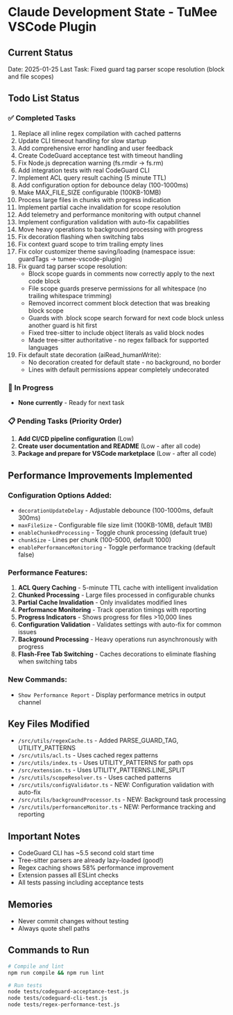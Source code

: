# Claude Development State - TuMee VSCode Plugin

## Current Status
Date: 2025-01-25
Last Task: Fixed guard tag parser scope resolution (block and file scopes)

## Todo List Status

### ✅ Completed Tasks
1. Replace all inline regex compilation with cached patterns
2. Update CLI timeout handling for slow startup
3. Add comprehensive error handling and user feedback
4. Create CodeGuard acceptance test with timeout handling
5. Fix Node.js deprecation warning (fs.rmdir → fs.rm)
6. Add integration tests with real CodeGuard CLI
7. Implement ACL query result caching (5 minute TTL)
8. Add configuration option for debounce delay (100-1000ms)
9. Make MAX_FILE_SIZE configurable (100KB-10MB)
10. Process large files in chunks with progress indication
11. Implement partial cache invalidation for scope resolution
12. Add telemetry and performance monitoring with output channel
13. Implement configuration validation with auto-fix capabilities
14. Move heavy operations to background processing with progress
15. Fix decoration flashing when switching tabs
16. Fix context guard scope to trim trailing empty lines
17. Fix color customizer theme saving/loading (namespace issue: guardTags → tumee-vscode-plugin)
18. Fix guard tag parser scope resolution:
    - Block scope guards in comments now correctly apply to the next code block
    - File scope guards preserve permissions for all whitespace (no trailing whitespace trimming)
    - Removed incorrect comment block detection that was breaking block scope
    - Guards with .block scope search forward for next code block unless another guard is hit first
    - Fixed tree-sitter to include object literals as valid block nodes
    - Made tree-sitter authoritative - no regex fallback for supported languages
19. Fix default state decoration (aiRead_humanWrite):
    - No decoration created for default state - no background, no border
    - Lines with default permissions appear completely undecorated

### 🚀 In Progress
- **None currently** - Ready for next task

### 📋 Pending Tasks (Priority Order)
1. **Add CI/CD pipeline configuration** (Low)
2. **Create user documentation and README** (Low - after all code)
3. **Package and prepare for VSCode marketplace** (Low - after all code)

## Performance Improvements Implemented

### Configuration Options Added:
- `decorationUpdateDelay` - Adjustable debounce (100-1000ms, default 300ms)
- `maxFileSize` - Configurable file size limit (100KB-10MB, default 1MB)
- `enableChunkedProcessing` - Toggle chunk processing (default true)
- `chunkSize` - Lines per chunk (100-5000, default 1000)
- `enablePerformanceMonitoring` - Toggle performance tracking (default false)

### Performance Features:
1. **ACL Query Caching** - 5-minute TTL cache with intelligent invalidation
2. **Chunked Processing** - Large files processed in configurable chunks
3. **Partial Cache Invalidation** - Only invalidates modified lines
4. **Performance Monitoring** - Track operation timings with reporting
5. **Progress Indicators** - Shows progress for files >10,000 lines
6. **Configuration Validation** - Validates settings with auto-fix for common issues
7. **Background Processing** - Heavy operations run asynchronously with progress
8. **Flash-Free Tab Switching** - Caches decorations to eliminate flashing when switching tabs

### New Commands:
- `Show Performance Report` - Display performance metrics in output channel

## Key Files Modified
- `/src/utils/regexCache.ts` - Added PARSE_GUARD_TAG, UTILITY_PATTERNS
- `/src/utils/acl.ts` - Uses cached regex patterns
- `/src/utils/index.ts` - Uses UTILITY_PATTERNS for path ops
- `/src/extension.ts` - Uses UTILITY_PATTERNS.LINE_SPLIT
- `/src/utils/scopeResolver.ts` - Uses cached patterns
- `/src/utils/configValidator.ts` - NEW: Configuration validation with auto-fix
- `/src/utils/backgroundProcessor.ts` - NEW: Background task processing
- `/src/utils/performanceMonitor.ts` - NEW: Performance tracking and reporting

## Important Notes
- CodeGuard CLI has ~5.5 second cold start time
- Tree-sitter parsers are already lazy-loaded (good!)
- Regex caching shows 58% performance improvement
- Extension passes all ESLint checks
- All tests passing including acceptance tests

## Memories
- Never commit changes without testing
- Always quote shell paths

## Commands to Run
```bash
# Compile and lint
npm run compile && npm run lint

# Run tests
node tests/codeguard-acceptance-test.js
node tests/codeguard-cli-test.js
node tests/regex-performance-test.js
```